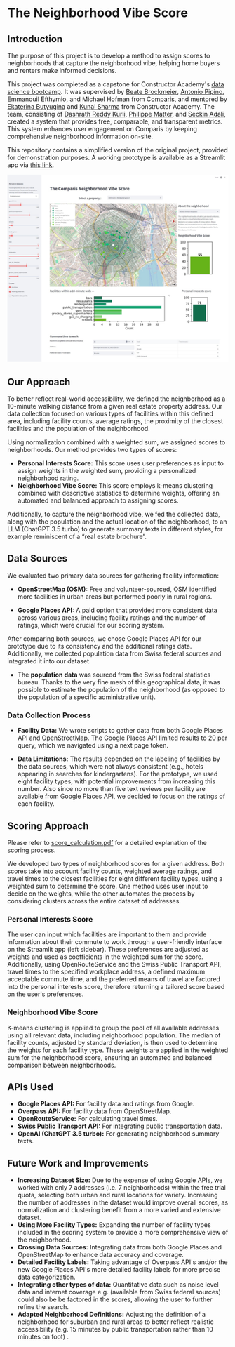 # The Neighborhood Vibe Score

## Introduction

The purpose of this project is to develop a method to assign scores to neighborhoods that capture the neighborhood vibe, helping home buyers and renters make informed decisions.

This project was completed as a capstone for Constructor Academy's [data science bootcamp](https://academy.constructor.org/data-science/zurich). It was supervised by [Beate Brockmeier](https://www.linkedin.com/in/beate-brockmeier/), [Antonio Pipino](https://www.linkedin.com/in/antoniopipino/), Emmanouil Efthymio, and Michael Hofman from [Comparis](https://en.comparis.ch/), and mentored by [Ekaterina Butyugina](https://www.linkedin.com/in/ekaterina-butyugina/) and [Kunal Sharma](https://www.linkedin.com/in/drkunalsharma/) from Constructor Academy. The team, consisting of [Dashrath Reddy Kurli](https://www.linkedin.com/in/dashrath-reddy-kurli-520a952a4/), [Philippe Matter](https://www.linkedin.com/in/philippematter68/), and [Seckin Adali](https://www.linkedin.com/in/seckinadali/), created a system that provides free, comparable, and transparent metrics. This system enhances user engagement on Comparis by keeping comprehensive neighborhood information on-site.

This repository contains a simplified version of the original project, provided for demonstration purposes. A working prototype is available as a Streamlit app via [this link](https://neighborhoodvibescore.streamlit.app/).

![alt text](/docs/ScreenShot_Streamlit_better.jpg)

## Our Approach

To better reflect real-world accessibility, we defined the neighborhood as a 10-minute walking distance from a given real estate property address. Our data collection focused on various types of facilities within this defined area, including facility counts, average ratings, the proximity of the closest facilities and the population of the neighborhood.

Using normalization combined with a weighted sum, we assigned scores to neighborhoods. Our method provides two types of scores:
- **Personal Interests Score:** This score uses user preferences as input to assign weights in the weighted sum, providing a personalized neighborhood rating.
- **Neighborhood Vibe Score:** This score employs k-means clustering combined with descriptive statistics to determine weights, offering an automated and balanced approach to assigning scores.

Additionally, to capture the neighborhood vibe, we fed the collected data, along with the population and the actual location of the neighborhood, to an LLM (ChatGPT 3.5 turbo) to generate summary texts in different styles, for example reminiscent of a “real estate brochure”.

## Data Sources

We evaluated two primary data sources for gathering facility information:

- **OpenStreetMap (OSM):** Free and volunteer-sourced, OSM identified more facilities in urban areas but performed poorly in rural regions.

- **Google Places API:** A paid option that provided more consistent data across various areas, including facility ratings and the number of ratings, which were crucial for our scoring system.

After comparing both sources, we chose Google Places API for our prototype due to its consistency and the additional ratings data. Additionally, we collected population data from Swiss federal sources and integrated it into our dataset.

- The **population data** was sourced from the Swiss federal statistics bureau. Thanks to the very fine mesh of this geographical data, it was possible to estimate the population of the neighborhood (as opposed to the population of a specific administrative unit).

### Data Collection Process

- **Facility Data:** We wrote scripts to gather data from both Google Places API and OpenStreetMap. The Google Places API limited results to 20 per query, which we navigated using a next page token.

- **Data Limitations:** The results depended on the labeling of facilities by the data sources, which were not always consistent (e.g., hotels appearing in searches for kindergartens). For the prototype, we used eight facility types, with potential improvements from increasing this number. Also since no more than five text reviews per facility are available from Google Places API, we decided to focus on the ratings of each facility.

## Scoring Approach

Please refer to [score_calculation.pdf](docs/score_calculation.pdf) for a detailed explanation of the scoring process.

We developed two types of neighborhood scores for a given address. Both scores take into account facility counts, weighted average ratings, and travel times to the closest facilities for eight different facility types, using a weighted sum to determine the score. One method uses user input to decide on the weights, while the other automates the process by considering clusters across the entire dataset of addresses.

### Personal Interests Score
The user can input which facilities are important to them and provide information about their commute to work through a user-friendly interface on the Streamlit app (left sidebar). These preferences are adjusted as weights and used as coefficients in the weighted sum for the score. Additionally, using OpenRouteService and the Swiss Public Transport API, travel times to the specified workplace address, a defined maximum acceptable commute time, and the preferred means of travel are factored into the personal interests score, therefore returning a tailored score based on the user's preferences.

### Neighborhood Vibe Score
K-means clustering is applied to group the pool of all available addresses using all relevant data, including neighborhood population. The median of facility counts, adjusted by standard deviation, is then used to determine the weights for each facility type. These weights are applied in the weighted sum for the neighborhood score, ensuring an automated and balanced comparison between neighborhoods.

## APIs Used

- **Google Places API:** For facility data and ratings from Google.
- **Overpass API:** For facility data from OpenStreetMap.
- **OpenRouteService:** For calculating travel times.
- **Swiss Public Transport API:** For integrating public transportation data.
- **OpenAI (ChatGPT 3.5 turbo):** For generating neighborhood summary texts.

## Future Work and Improvements
- **Increasing Dataset Size:** Due to the expense of using Google APIs, we worked with only 7 addresses (i.e. 7 neighborhoods) within the free trial quota, selecting both urban and rural locations for variety. Increasing the number of addresses in the dataset would improve overall scores, as normalization and clustering benefit from a more varied and extensive dataset.
- **Using More Facility Types:** Expanding the number of facility types included in the scoring system to provide a more comprehensive view of the neighborhood. 
- **Crossing Data Sources:** Integrating data from both Google Places and OpenStreetMap to enhance data accuracy and coverage.
- **Detailed Facility Labels:** Taking advantage of Overpass API's and/or the new Google Places API's more detailed facility labels for more precise data categorization.
- **Integrating other types of data:** Quantitative data such as noise level data and internet coverage e.g. (available from Swiss federal sources) could also be be factored in the scores, allowing the user to further refine the search.
- **Adapted Neighborhood Definitions:** Adjusting the definition of a neighborhood for suburban and rural areas to better reflect realistic accessibility (e.g. 15 minutes by public transportation rather than 10 minutes on foot) .